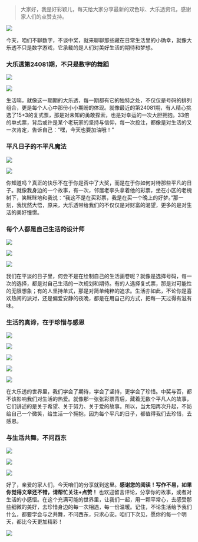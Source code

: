 > 大家好，我是好彩颖儿，每天给大家分享最新的双色球、大乐透资讯，感谢家人们的点赞支持。

![](https://cdn.jsdelivr.net/gh/wangwenjie1314/PicCDN/2024-7-12/1720763627240-image.png)


今天，咱们不聊数字，不谈中奖，就来聊聊那些藏在日常生活里的小确幸，就像大乐透不只是数字游戏，它承载的是人们对美好生活的期待和梦想。

### 大乐透第24081期，不只是数字的舞蹈

![](https://cdn.jsdelivr.net/gh/wangwenjie1314/PicCDN/2024-7-15/1721009380803-image.png)


![](https://cdn.jsdelivr.net/gh/wangwenjie1314/PicCDN/2024-7-15/1721022109060-image.png)


生活嘛，就像这一期期的大乐透，每一期都有它的独特之处，不仅仅是号码的排列组合，更是每个人心中那份小小期盼的体现。就像最近的第24081期，有人精心挑选了15+3的复式票，那是对未知的勇敢探索，也是对幸运的一次大胆拥抱。33倍的单式票，背后或许是某个老玩家的坚持与信仰，每一次投注，都像是对生活的又一次肯定，告诉自己：“嘿，今天也要加油哦！”

### 平凡日子的不平凡魔法


![](https://cdn.jsdelivr.net/gh/wangwenjie1314/PicCDN/2024-7-15/1721022123406-image.png)

![](https://cdn.jsdelivr.net/gh/wangwenjie1314/PicCDN/2024-7-15/1721022118319-image.png)


你知道吗？真正的快乐不在于你是否中了大奖，而是在于你如何对待那些平凡的日子。就像我身边的一个故事，有一次，邻居老李头拿着他的彩票，坐在小区的老槐树下，笑眯眯地和我说：“我这不是在买彩票，我是在买一个晚上的好梦。”那一刻，我恍然大悟，原来，大乐透带给我们的不仅仅是对财富的渴望，更多的是对生活的美好憧憬。

### 每个人都是自己生活的设计师


![](https://cdn.jsdelivr.net/gh/wangwenjie1314/PicCDN/2024-7-15/1721022137545-image.png)

![](https://cdn.jsdelivr.net/gh/wangwenjie1314/PicCDN/2024-7-15/1721022129558-image.png)


![](https://cdn.jsdelivr.net/gh/wangwenjie1314/PicCDN/2024-7-15/1721022227842-image.png)


我们在平淡的日子里，何尝不是在绘制自己的生活画卷呢？就像是选择号码，每一次的选择，都是对自己生活的一次规划和期待。有的人选择复式票，那是对可能性的无限想象；有的人坚持单式，那是对简单纯粹的追求。生活亦如此，不论你是喜欢热闹的派对，还是偏爱安静的夜晚，都是在用自己的方式，把每一天过得有滋有味。

### 生活的真谛，在于珍惜与感恩


![](https://cdn.jsdelivr.net/gh/wangwenjie1314/PicCDN/2024-7-15/1721022144031-image.png)

![](https://cdn.jsdelivr.net/gh/wangwenjie1314/PicCDN/2024-7-15/1721022149242-image.png)


![](https://cdn.jsdelivr.net/gh/wangwenjie1314/PicCDN/2024-7-15/1721022249868-image.png)


![](https://cdn.jsdelivr.net/gh/wangwenjie1314/PicCDN/2024-7-15/1721022162412-image.png)

![](https://cdn.jsdelivr.net/gh/wangwenjie1314/PicCDN/2024-7-15/1721022157029-image.png)

在大乐透的世界里，我们学会了期待，学会了坚持，更学会了珍惜。中奖与否，都不该影响我们对生活的热爱。就像那一张张彩票背后，藏着无数个平凡人的故事，它们讲述的是关于希望、关于努力、关于爱的故事。所以，当太阳再次升起，不妨给自己一个微笑，给生活一个拥抱，因为每个平凡的日子，都值得我们去珍惜，去感恩。

### 与生活共舞，不问西东


![](https://cdn.jsdelivr.net/gh/wangwenjie1314/PicCDN/2024-7-15/1721022182292-image.png)


![](https://cdn.jsdelivr.net/gh/wangwenjie1314/PicCDN/2024-7-15/1721022187039-image.png)


![](https://cdn.jsdelivr.net/gh/wangwenjie1314/PicCDN/2024-7-15/1721022168724-image.png)

好了，亲爱的家人们，今天咱们的分享就到这里。**感谢您的阅读！写作不易，如果你觉得文章还不错，请帮忙关注+点赞！** 也欢迎留言评论，分享你的故事，或者对生活的小感悟。在这个充满可能的世界里，让我们一起，用一颗平常心，去感受那些细微的美好，去珍惜身边的每一次相遇，每一份温暖。记住，不论生活给予我们什么，都要学会与之共舞，不问西东，只求心安。咱们下次见，愿你的每一个明天，都比今天更加精彩！


![](https://cdn.jsdelivr.net/gh/wangwenjie1314/PicCDN/2024-7-15/1721022306719-image.png)
